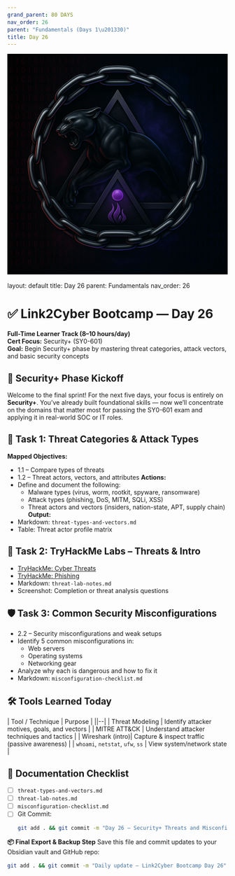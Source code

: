 ```yaml
---
grand_parent: 80 DAYS
nav_order: 26
parent: "Fundamentals (Days 1\u201330)"
title: Day 26
---
```

![Panther Icon](/assets/icons/icon-cyber-panther.png)

layout: default
title: Day 26
parent: Fundamentals
nav_order: 26

# ✅ Link2Cyber Bootcamp — Day 26
**Full-Time Learner Track (8–10 hours/day)**  
**Cert Focus:** Security+ (SY0-601)  
**Goal:** Begin Security+ phase by mastering threat categories, attack vectors, and basic security concepts
## 🔐 Security+ Phase Kickoff
Welcome to the final sprint! For the next five days, your focus is entirely on **Security+**. You’ve already built foundational skills — now we’ll concentrate on the domains that matter most for passing the SY0-601 exam and applying it in real-world SOC or IT roles.
## 🧠 Task 1: Threat Categories & Attack Types
**Mapped Objectives:**  
- 1.1 – Compare types of threats  
- 1.2 – Threat actors, vectors, and attributes
**Actions:**  
- Define and document the following:
  - Malware types (virus, worm, rootkit, spyware, ransomware)
  - Attack types (phishing, DoS, MITM, SQLi, XSS)
  - Threat actors and vectors (insiders, nation-state, APT, supply chain)
**Output:**  
- Markdown: `threat-types-and-vectors.md`  
- Table: Threat actor profile matrix
## 🧪 Task 2: TryHackMe Labs – Threats & Intro
- [TryHackMe: Cyber Threats](https://tryhackme.com/room/cyberthreats)  
- [TryHackMe: Phishing](https://tryhackme.com/room/phishing)
- Markdown: `threat-lab-notes.md`  
- Screenshot: Completion or threat analysis questions
## 🛡️ Task 3: Common Security Misconfigurations
- 2.2 – Security misconfigurations and weak setups
- Identify 5 common misconfigurations in:
  - Web servers
  - Operating systems
  - Networking gear
- Analyze why each is dangerous and how to fix it
- Markdown: `misconfiguration-checklist.md`
## 🛠️ Tools Learned Today
| Tool / Technique | Purpose                                       |
||--|
| Threat Modeling  | Identify attacker motives, goals, and vectors |
| MITRE ATT&CK     | Understand attacker techniques and tactics    |
| Wireshark (intro)| Capture & inspect traffic (passive awareness) |
| `whoami`, `netstat`, `ufw`, `ss` | View system/network state      |
## 📁 Documentation Checklist
- [ ] `threat-types-and-vectors.md`  
- [ ] `threat-lab-notes.md`  
- [ ] `misconfiguration-checklist.md`  
- [ ] Git Commit:
  ```bash
  git add . && git commit -m "Day 26 – Security+ Threats and Misconfiguration" && git push origin main
  ```
**📦 Final Export & Backup Step**
Save this file and commit updates to your Obsidian vault and GitHub repo:
```bash
git add . && git commit -m "Daily update – Link2Cyber Bootcamp Day 26" && git push origin main
```
